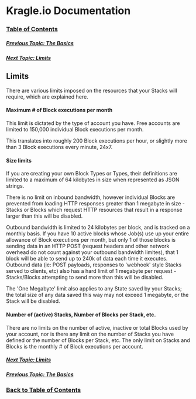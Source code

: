 # Kragle.io Documentation

### [Table of Contents](./README.md)

##### [Previous Topic: The Basics](../../tree/master/The_Basics)

##### [Next Topic: Limits](./Available_Blocks)

## Limits

There are various limits imposed on the resources that your Stacks will require, which are explained here.

#### Maximum # of Block executions per month

This limit is dictated by the type of account you have. Free accounts are limited to 150,000 individual Block executions per month.

This translates into roughly 200 Block executions per hour, or slightly more than 3 Block executions every minute, 24x7.

#### Size limits

If you are creating your own Block Types or Types, their definitions are limited to a maximum of 64 kilobytes in size when represented as JSON strings.

There is no limit on inbound bandwidth, however individual Blocks are prevented from loading HTTP responses greater than 1 megabyte in size - Stacks or Blocks which request HTTP resources that result in a response larger than this will be disabled.

Outbound bandwidth is limited to 24 kilobytes per block, and is tracked on a monthly basis. If you have 10 active blocks whose Job(s) use up your entire allowance of Block executions per month, but only 1 of those blocks is sending data in an HTTP POST (request headers and other network overhead do not count against your outbound bandwidth limites), that 1 block will be able to send up to 240k of data each time it executes. Outbound data (ie: POST payloads, responses to 'webhook' style Stacks served to clients, etc) also has a hard limit of 1 megabyte per request - Stacks/Blocks attempting to send more than this will be disabled.

The 'One Megabyte' limit also applies to any State saved by your Stacks; the total size of any data saved this way may not exceed 1 megabyte, or the Stack will be disabled.

#### Number of (active) Stacks, Number of Blocks per Stack, etc.

There are no limits on the number of active, inactive or total Blocks used by your account, nor is there any limit on the number of Stacks you have defined or the number of Blocks per Stack, etc. The only limit on Stacks and Blocks is the monthly # of Block executions per account.

##### [Next Topic: Limits](./Available_Blocks)

##### [Previous Topic: The Basics](../../tree/master/The_Basics)

### [Back to Table of Contents](./README.md)
